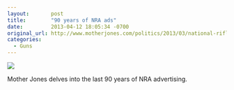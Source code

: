 ```yaml
---
layout:       post
title:        "90 years of NRA ads"
date:         2013-04-12 18:05:34 -0700
original_url: http://www.motherjones.com/politics/2013/03/national-rifle-association-ads-history
categories:
  - Guns
---
```


  ![](/attachments/7ffc788d9be0bc57725e2458ea359749/image.png)  

 Mother Jones delves into the last 90 years of NRA advertising.

